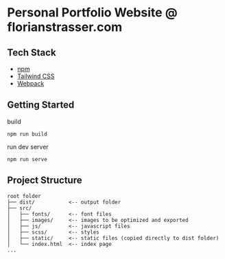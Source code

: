 # Personal Portfolio Website @ florianstrasser.com

## Tech Stack

-   [npm](https://www.npmjs.com/)
-   [Tailwind CSS](https://tailwindcss.com/)
-   [Webpack](https://webpack.js.org/)

## Getting Started

build

```
npm run build
```

run dev server

```
npm run serve
```

## Project Structure

```
root folder
├── dist/           <-- output folder
├── src/
│   ├── fonts/      <-- font files
│   ├── images/     <-- images to be optimized and exported
│   ├── js/         <-- javascript files
│   ├── scss/       <-- styles
│   ├── static/     <-- static files (copied directly to dist folder)
│   └── index.html  <-- index page
...
```
